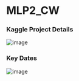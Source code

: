 # MLP2_CW

### Kaggle Project Details
![image](https://user-images.githubusercontent.com/43963470/112891985-af163e80-90d0-11eb-82c3-df8ce82e2c10.png)
### Key Dates
![image](https://user-images.githubusercontent.com/43963470/112831585-1362df00-908c-11eb-8727-5ab0df5c7f3d.png)
